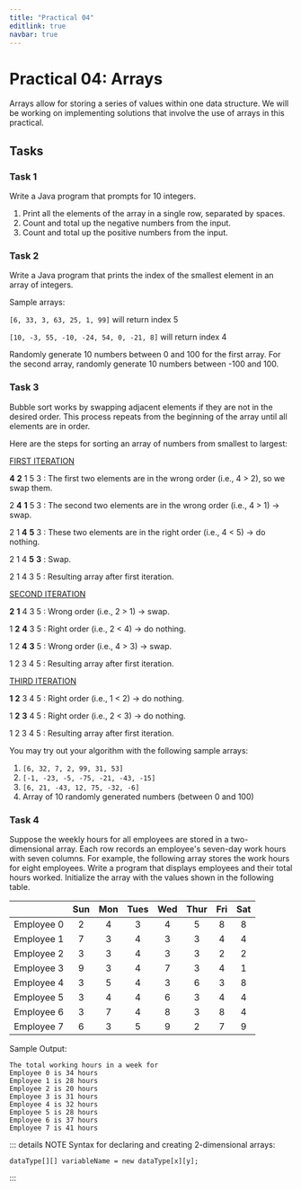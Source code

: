 ```yaml
---
title: "Practical 04"
editlink: true
navbar: true
---
```


# Practical 04: Arrays

Arrays allow for storing a series of values within one data structure.
We will be working on implementing solutions that involve the use of arrays in this practical.

## Tasks

### Task 1

Write a Java program that prompts for 10 integers.

1. Print all the elements of the array in a single row, separated by spaces.
2. Count and total up the negative numbers from the input.
3. Count and total up the positive numbers from the input.

### Task 2

Write a Java program that prints the index of the smallest element in an array of integers.

Sample arrays:

`[6, 33, 3, 63, 25, 1, 99]` will return index 5

`[10, -3, 55, -10, -24, 54, 0, -21, 8]` will return index 4

Randomly generate 10 numbers between 0 and 100 for the first array.
For the second array, randomly generate 10 numbers between -100 and 100.

### Task 3

Bubble sort works by swapping adjacent elements if they are not in the desired order.
This process repeats from the beginning of the array until all elements are in order.

Here are the steps for sorting an array of numbers from smallest to largest:

<span style="text-decoration: underline;">FIRST ITERATION</span>

**4** **2** 1 5 3 : The first two elements are in the wrong order (i.e., 4 > 2), so we swap them.

2 **4** **1** 5 3 : The second two elements are in the wrong order (i.e., 4 > 1) &#8594; swap.

2 1 **4** **5** 3 : These two elements are in the right order (i.e., 4 < 5) &#8594; do nothing.

2 1 4 **5** **3** : Swap.

2 1 4 3 5 : Resulting array after first iteration.

<span style="text-decoration: underline;">SECOND ITERATION</span>

**2** **1** 4 3 5 : Wrong order (i.e., 2 > 1) &#8594; swap.

1 **2** **4** 3 5 : Right order (i.e., 2 < 4) &#8594; do nothing.

1 2 **4** **3** 5 : Wrong order (i.e., 4 > 3) &#8594; swap.

1 2 3 4 5 : Resulting array after first iteration.

<span style="text-decoration: underline;">THIRD ITERATION</span>

**1** **2** 3 4 5 : Right order (i.e., 1 < 2) &#8594; do nothing.

1 **2** **3** 4 5 : Right order (i.e., 2 < 3) &#8594; do nothing.

1 2 3 4 5 : Resulting array after first iteration.

You may try out your algorithm with the following sample arrays:

1. `[6, 32, 7, 2, 99, 31, 53]`
2. `[-1, -23, -5, -75, -21, -43, -15]`
3. `[6, 21, -43, 12, 75, -32, -6]`
4. Array of 10 randomly generated numbers (between 0 and 100)

### Task 4

Suppose the weekly hours for all employees are stored in a two-dimensional array.
Each row records an employee's seven-day work hours with seven columns.
For example, the following array stores the work hours for eight employees.
Write a program that displays employees and their total hours worked.
Initialize the array with the values shown in the following table.

|            | Sun | Mon | Tues | Wed | Thur | Fri | Sat |
| ---------- | :-: | :-: | :--: | :-: | :--: | :-: | :-: |
| Employee 0 |  2  |  4  |  3   |  4  |  5   |  8  |  8  |
| Employee 1 |  7  |  3  |  4   |  3  |  3   |  4  |  4  |
| Employee 2 |  3  |  3  |  4   |  3  |  3   |  2  |  2  |
| Employee 3 |  9  |  3  |  4   |  7  |  3   |  4  |  1  |
| Employee 4 |  3  |  5  |  4   |  3  |  6   |  3  |  8  |
| Employee 5 |  3  |  4  |  4   |  6  |  3   |  4  |  4  |
| Employee 6 |  3  |  7  |  4   |  8  |  3   |  8  |  4  |
| Employee 7 |  6  |  3  |  5   |  9  |  2   |  7  |  9  |

Sample Output:

    The total working hours in a week for
    Employee 0 is 34 hours
    Employee 1 is 28 hours
    Employee 2 is 20 hours
    Employee 3 is 31 hours
    Employee 4 is 32 hours
    Employee 5 is 28 hours
    Employee 6 is 37 hours
    Employee 7 is 41 hours

::: details NOTE
Syntax for declaring and creating 2-dimensional arrays:

    dataType[][] variableName = new dataType[x][y];

:::

<!-- Use only for after Methods have been taught -->
<!-- ### Task 5

Write a program that randomly fills in 0s and 1s into a Tic-tac-toe board, prints the board, and find the rows, columns, or diagonals with all 0s or 1s.
Use a two-dimensional array to represent a Tic-tac-toe board.

::: details HINT
Use `Math.random() * 2` to randomly generate the 0s and 1s.
:::

Here are some sample runs of the program:

    TicTacToe board:
    0 1 0
    1 1 1
    1 1 0

    Result(s):
    All 1's on row 1
    All 1's on column 1

<span></span>

    TicTacToe board:
    0 1 1
    0 0 0
    0 0 1

    Result(s):
    All 0's on row 1
    All 0's on column 0

<span></span>

    TicTacToe board:
    0 1 0
    1 0 1
    0 0 1

    Result(s):
    All 0's on subdiagonal

<span></span>

    TicTacToe board:
    1 1 1
    0 1 0
    1 1 1

    Result(s):
    All 1's on row 0
    All 1's on row 2
    All 1's on column 1
    All 1's on major diagonal
    All 1's on subdiagonal

<span></span> -->
